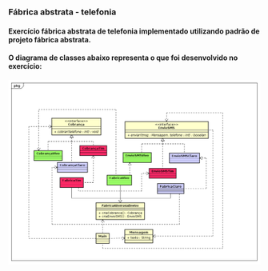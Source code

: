 ### Fábrica abstrata - telefonia

#### Exercício fábrica abstrata de telefonia implementado utilizando padrão de projeto fábrica abstrata.
#### O diagrama de classes abaixo representa o que foi desenvolvido no exercício:

![alt text](https://github.com/douglasbolis/poo2/blob/develop/exercicios/padroesProjetos/criacao/fabricaAbstrata/telefoniaFabricaAbstrata/diagrama/diagramaClasses.png)
